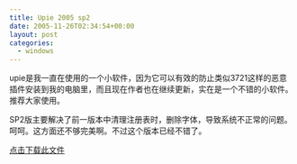 ```yaml
---
title: Upie 2005 sp2
date: 2005-11-26T02:34:54+00:00
layout: post
categories:
  - windows
---
```


upie是我一直在使用的一个小软件，因为它可以有效的防止类似3721这样的恶意插件安装到我的电脑里，而且现在作者也在继续更新，实在是一个不错的小软件。推荐大家使用。

SP2版主要解决了前一版本中清理注册表时，删除字体，导致系统不正常的问题。呵呵。这方面还不够完美啊。不过这个版本已经不错了。

[点击下载此文件](attachments/month_0511/b20051125103449.rar)